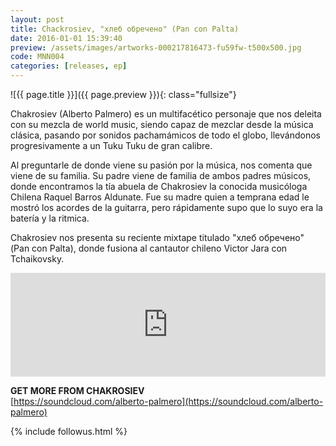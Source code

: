 ```yaml
---
layout: post
title: Chackrosiev, "хлеб обречено" (Pan con Palta)
date: 2016-01-01 15:39:40
preview: /assets/images/artworks-000217816473-fu59fw-t500x500.jpg
code: MNN004
categories: [releases, ep]
---
```


![{{ page.title }}]({{ page.preview }}){: class="fullsize"}

Chakrosiev (Alberto Palmero) es un multifacético personaje que nos deleita con su mezcla de world music, siendo capaz de mezclar desde la música clásica, pasando por sonidos pachamámicos de todo el globo, llevándonos progresivamente a un Tuku Tuku de gran calibre.

Al preguntarle de donde viene su pasión por la música, nos comenta que viene de su familia. Su padre viene de familia de ambos padres músicos, donde encontramos la tía abuela de Chakrosiev la conocida musicóloga Chilena Raquel Barros Aldunate. Fue su madre quien a temprana edad le mostró los acordes de la guitarra, pero rápidamente supo que lo suyo era la batería y la ritmica.

Chakrosiev nos presenta su reciente mixtape titulado "хлеб обречено" (Pan con Palta), donde fusiona al cantautor chileno Victor Jara con Tchaikovsky.


<iframe width="100%" height="166" scrolling="no" frameborder="no" src="https://w.soundcloud.com/player/?url=https%3A//api.soundcloud.com/tracks/317710382&amp;color=ff5500&amp;auto_play=false&amp;hide_related=false&amp;show_comments=true&amp;show_user=true&amp;show_reposts=false"></iframe>


**GET MORE FROM CHAKROSIEV**<br>
[https://soundcloud.com/alberto-palmero](https://soundcloud.com/alberto-palmero)<br>

{% include followus.html %}

